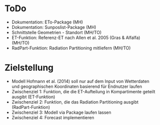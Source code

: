 # ToDo
- Dokumentation: ETo-Package (MH)
- Dokumentation: Sunposlist-Package (MH)
- Schnittstelle Geometrien - Standort (MH/TO)
- ET-Funktion: Referenz-ET nach Allen et al. 2005 (Gras & Alfalfa) (MH/TO)
- RadPart-Funktion: Radiation Partitioning mitliefern (MH/TO)

# Zielstellung
- Modell Hofmann et al. (2014) soll nur auf dem Input von Wetterdaten und geographischen Koordinaten basierend für Endnutzer laufen
- Zwischenziel 1: Funktion, die die ET-Aufteilung in Kompartimente geteilt ausgibt (ET-Funktion)
- Zwischenziel 2: Funktion, die das Radiation Partitioning ausgibt (RadPart-Funktion)
- Zwischenziel 3: Modell via Package laufen lassen
- Zwischenziel 4: Forecast implementieren
